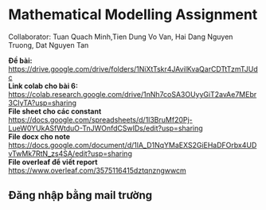 # Mathematical Modelling Assignment
Collaborator: Tuan Quach Minh,Tien Dung Vo Van, Hai Dang Nguyen Truong, Dat Nguyen Tan

**Đề bài:** https://drive.google.com/drive/folders/1NiXtTskr4JAvilKvaQarCDTtTzmTJUdc  
**Link colab cho bài 6:** https://colab.research.google.com/drive/1nNh7coSA3OUyyGiT2avAe7MEbr3CIyTA?usp=sharing  
**File sheet cho các constant** https://docs.google.com/spreadsheets/d/1l3BruMf20Pj-LueW0YUkASfWtduO-TnJWOnfdCSwIDs/edit?usp=sharing  
**File docx cho note** https://docs.google.com/document/d/1lA_D1NqYMaEXS2GiEHaDFOrbx4UDvTwMk7RtN_zs4SA/edit?usp=sharing  
**File overleaf để viết report** https://www.overleaf.com/3575116415dztqnzngwwcm

## Đăng nhập bằng mail trường
